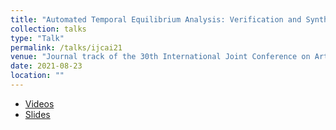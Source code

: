 ```yaml
---
title: "Automated Temporal Equilibrium Analysis: Verification and Synthesis of Multi-Player Games"
collection: talks
type: "Talk"
permalink: /talks/ijcai21
venue: "Journal track of the 30th International Joint Conference on Artificial Intelligence (IJCAI 2021)"
date: 2021-08-23
location: ""
---
```


- [Videos](https://ijcai-21.org/videos-slides/?video=J101)
- [Slides](/files/ijcai21.pdf)
